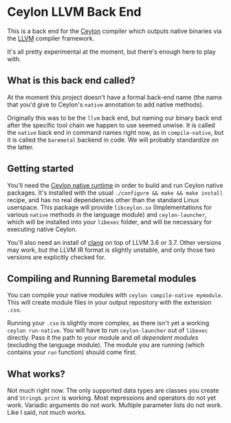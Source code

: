 # Ceylon LLVM Back End

This is a back end for the [Ceylon](http://ceylon-lang.org) compiler which
outputs native binaries via the [LLVM](http://llvm.org) compiler framework.

It's all pretty experimental at the moment, but there's enough here to play
with.

## What is this back end called?

At the moment this project doesn't have a formal back-end name (the name that
you'd give to Ceylon's `native` annotation to add native methods).

Originally this was to be the `llvm` back end, but naming our binary back end
after the specific tool chain we happen to use seemed unwise. It is called the
`native` back end in command names right now, as in `compile-native`, but it is
called the `baremetal` backend in code. We will probably standardize on the
latter.

## Getting started

You'll need the [Ceylon native runtime](https://github.com/sadmac7000/ceylon-native-runtime)
in order to build and run Ceylon native packages. It's installed with the usual
`./configure && make && make install` recipe, and has no real dependencies
other than the standard Linux userspace. This package will provide
`libceylon.so` (Implementations for various `native` methods in the language
module) and `ceylon-launcher`, which will be installed into your `libexec`
folder, and will be necessary for executing native Ceylon.

You'll also need an install of [clang](http://clang.llvm.org) on top of LLVM
3.6 or 3.7. Other versions may work, but the LLVM IR format is slightly
unstable, and only those two versions are explicitly checked for.

## Compiling and Running Baremetal modules

You can compile your native modules with `ceylon compile-native mymodule`. This
will create module files in your output repository with the extension `.cso`.

Running your `.cso` is slightly more complex, as there isn't yet a working
`ceylon run-native`. You will have to run `ceylon-launcher` out of `libexec`
directly. Pass it the path to your module and *all dependent modules*
(excluding the language module). The module you are running (which contains
your `run` function) should come first.

## What works?

Not much right now. The only supported data types are classes you create and
`String`s. `print` is working. Most expressions and operators do not yet work.
Variadic arguments do not work. Multiple parameter
lists do not work. Like I said, not much works.
